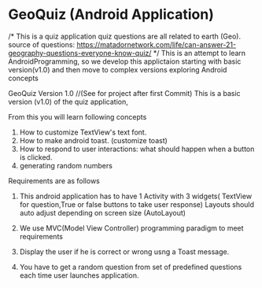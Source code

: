 # GeoQuiz (Android Application)
 /* This is a quiz application quiz questions are all related to earth (Geo).
  source of questions:  https://matadornetwork.com/life/can-answer-21-geography-questions-everyone-know-quiz/ 
  */
   This is an attempt to learn AndroidProgramming, so we develop this applictaion starting with basic version(v1.0) and 
   then move to complex versions exploring Android concepts
   
 
 GeoQuiz Version 1.0 //(See for project after first Commit)
This is a basic version (v1.0) of the quiz application, 

  From this you will learn following concepts
  1. How to customize TextView's text font.
  2. How to make android toast. (customize toast)
  3. How to respond to user interactions: what should happen when a button is clicked.
  4. generating random numbers

  Requirements are as follows
  1. This android application has to have 1 Activity with 3 widgets( TextView for question,True or false buttons to take user response)
  Layouts should auto adjust depending on screen size (AutoLayout)

  2. We use MVC(Model View Controller) programming paradigm to meet requirements

  3. Display the user if he is correct or wrong usng a Toast message.

  4. You have to get a random question from set of predefined questions each time user launches  application.
